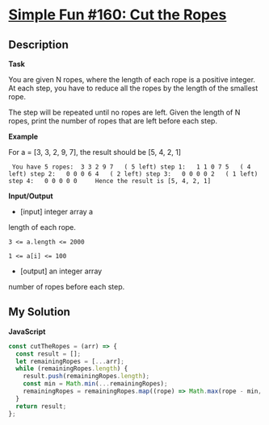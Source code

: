 # [Simple Fun #160: Cut the Ropes](https://www.codewars.com/kata/58ad388555bf4c80e800001e)

## Description

**Task**

You are given N ropes, where the length of each rope is a positive integer. At each step, you have to reduce all the ropes by the length of the smallest rope.

The step will be repeated until no ropes are left. Given the length of N ropes, print the number of ropes that are left before each step.

**Example**

For a = [3, 3, 2, 9, 7], the result should be [5, 4, 2, 1]

```
 You have 5 ropes:  3 3 2 9 7   ( 5 left) step 1:   1 1 0 7 5   ( 4 left) step 2:   0 0 0 6 4   ( 2 left) step 3:   0 0 0 0 2   ( 1 left) step 4:   0 0 0 0 0     Hence the result is [5, 4, 2, 1]
```

**Input/Output**

- [input] integer array a

length of each rope.

```
3 <= a.length <= 2000
```

```
1 <= a[i] <= 100
```

- [output] an integer array

number of ropes before each step.

## My Solution

**JavaScript**

```js
const cutTheRopes = (arr) => {
  const result = [];
  let remainingRopes = [...arr];
  while (remainingRopes.length) {
    result.push(remainingRopes.length);
    const min = Math.min(...remainingRopes);
    remainingRopes = remainingRopes.map((rope) => Math.max(rope - min, 0)).filter((rope) => rope !== 0);
  }
  return result;
};
```
